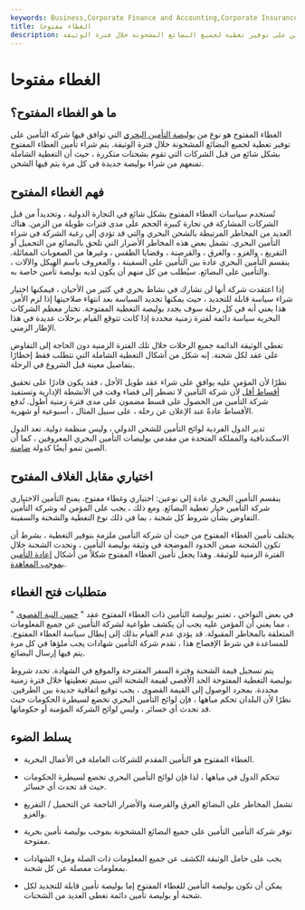 ```yaml
---
keywords: Business,Corporate Finance and Accounting,Corporate Insurance
title: الغطاء مفتوحا
description: الغطاء المفتوح هو نوع من بوليصة التأمين البحري التي توافق فيها شركة التأمين على توفير تغطية لجميع البضائع المشحونة خلال فترة الوثيقة.
---
```


# الغطاء مفتوحا
## ما هو الغطاء المفتوح؟

الغطاء المفتوح هو نوع من [بوليصة التأمين البحري](/insurance) التي توافق فيها شركة التأمين على توفير تغطية لجميع البضائع المشحونة خلال فترة الوثيقة. يتم شراء تأمين الغطاء المفتوح بشكل شائع من قبل الشركات التي تقوم بشحنات متكررة ، حيث أن التغطية الشاملة تمنعهم من شراء بوليصة جديدة في كل مرة يتم فيها الشحن.

## فهم الغطاء المفتوح

تُستخدم سياسات الغطاء المفتوح بشكل شائع في التجارة الدولية ، وتحديداً من قبل الشركات المشاركة في تجارة كبيرة الحجم على مدى فترات طويلة من الزمن. هناك العديد من المخاطر المرتبطة بالشحن البحري والتي قد تؤدي إلى رغبة الشركة في شراء التأمين البحري. تشمل بعض هذه المخاطر الأضرار التي تلحق بالبضائع من التحميل أو التفريغ ، والغزو ، والغرق ، والقرصنة ، وقضايا الطقس ، وغيرها من الصعوبات المماثلة. ينقسم التأمين البحري عادة بين التأمين على السفينة ، والمعروف باسم الهيكل والآلات ، والتأمين على البضائع. سيُطلب من كل منهم أن يكون لديه بوليصة تأمين خاصة به.

إذا اعتقدت شركة أنها لن تشارك في نشاط بحري في كثير من الأحيان ، فيمكنها اختيار شراء سياسة قابلة للتجديد ، حيث يمكنها تجديد السياسة بعد انتهاء صلاحيتها إذا لزم الأمر. هذا يعني أنه في كل رحلة سوف يجدد بوليصة التغطية المفتوحة. تختار معظم الشركات البحرية سياسة دائمة لفترة زمنية محددة إذا كانت تتوقع القيام برحلات عديدة في هذا الإطار الزمني.

تغطي الوثيقة الدائمة جميع الرحلات خلال تلك الفترة الزمنية دون الحاجة إلى التفاوض على عقد لكل شحنة. إنه شكل من أشكال التغطية الشاملة التي تتطلب فقط إخطارًا بتفاصيل معينة قبل الشروع في الرحلة.

نظرًا لأن المؤمن عليه يوافق على شراء عقد طويل الأجل ، فقد يكون قادرًا على تحقيق [أقساط أقل](/premium) لأن شركة التأمين لا تضطر إلى قضاء وقت في الأنشطة الإدارية وتستفيد شركة التأمين من الحصول على قسط مضمون على مدى فترة زمنية أطول. تُدفع الأقساط عادةً عند الإعلان عن رحلة ، على سبيل المثال ، أسبوعية أو شهرية.

تدير الدول الفردية لوائح التأمين للشحن الدولي ، وليس منظمة دولية. تعد الدول الاسكندنافية والمملكة المتحدة من مقدمي بوليصات التأمين البحري المعروفين ، كما أن الصين تنمو أيضًا كدولة [ضامنة](/underwriter).

## اختياري مقابل الغلاف المفتوح

ينقسم التأمين البحري عادة إلى نوعين: اختياري وغطاء مفتوح. يمنح التأمين الاختياري شركة التأمين خيار تغطية البضائع. ومع ذلك ، يجب على المؤمن له وشركة التأمين التفاوض بشأن شروط كل شحنة ، بما في ذلك نوع التغطية والشحنة والسفينة.

يختلف تأمين الغطاء المفتوح من حيث أن شركة التأمين ملزمة بتوفير التغطية ، بشرط أن تكون الشحنة ضمن الحدود الموضحة في وثيقة بوليصة التأمين ، وتحدث الشحنة خلال الفترة الزمنية للوثيقة. وهذا يجعل تأمين الغطاء المفتوح شكلاً من أشكال [إعادة التأمين بموجب المعاهدة](/reinsurance).

## متطلبات فتح الغطاء

في بعض النواحي ، تعتبر بوليصة التأمين ذات الغطاء المفتوح عقد " [حسن النية القصوى](/uberrimae-fidei-contract) " ، مما يعني أن المؤمن عليه يجب أن يكشف طواعية لشركة التأمين عن جميع المعلومات المتعلقة بالمخاطر المقبولة. قد يؤدي عدم القيام بذلك إلى إبطال سياسة الغطاء المفتوح. للمساعدة في شرط الإفصاح هذا ، تقدم شركة التأمين شهادات يجب ملؤها في كل مرة يتم فيها إرسال البضائع.

يتم تسجيل قيمة الشحنة وفترة السفر المقترحة والموقع في الشهادة. تحدد شروط بوليصة التغطية المفتوحة الحد الأقصى لقيمة الشحنة التي سيتم تغطيتها خلال فترة زمنية محددة. بمجرد الوصول إلى القيمة القصوى ، يجب توقيع اتفاقية جديدة بين الطرفين. نظرًا لأن البلدان تحكم مياهها ، فإن لوائح التأمين البحري تخضع لسيطرة الحكومات حيث قد تحدث أي خسائر ، وليس لوائح الشركة المؤمنة أو حكوماتها.

## يسلط الضوء

- الغطاء المفتوح هو التأمين المقدم للشركات العاملة في الأعمال البحرية.

- تتحكم الدول في مياهها ، لذا فإن لوائح التأمين البحري تخضع لسيطرة الحكومات حيث قد تحدث أي خسائر.

- تشمل المخاطر على البضائع الغرق والقرصنة والأضرار الناجمة عن التحميل / التفريغ والغزو.

- توفر شركة التأمين التأمين على جميع البضائع المشحونة بموجب بوليصة تأمين بحرية مفتوحة.

- يجب على حامل الوثيقة الكشف عن جميع المعلومات ذات الصلة وملء الشهادات بمعلومات مفصلة عن كل شحنة.

- يمكن أن تكون بوليصة التأمين للغطاء المفتوح إما بوليصة تأمين قابلة للتجديد لكل شحنة أو بوليصة تأمين دائمة تغطي العديد من الشحنات.

